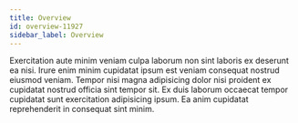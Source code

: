```yaml
---
title: Overview
id: overview-11927
sidebar_label: Overview
---
```


Exercitation aute minim veniam culpa laborum non sint laboris ex deserunt ea nisi. Irure enim minim cupidatat ipsum est veniam consequat nostrud eiusmod veniam. Tempor nisi magna adipisicing dolor nisi proident ex cupidatat nostrud officia sint tempor sit. Ex duis laborum occaecat tempor cupidatat sunt exercitation adipisicing ipsum. Ea anim cupidatat reprehenderit in consequat sint minim.

